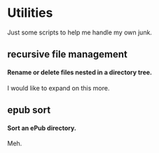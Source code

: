 # Utilities
Just some scripts to help me handle my own junk.

## recursive file management
#### Rename or delete files nested in a directory tree.
I would like to expand on this more.

## epub sort
#### Sort an ePub directory.
Meh.
